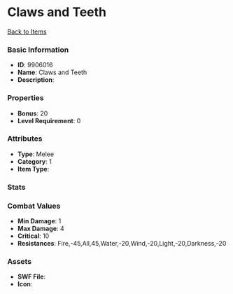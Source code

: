 # Claws and Teeth



[Back to Items](../items.md)

### Basic Information

- **ID**: 9906016
- **Name**: Claws and Teeth
- **Description**: 

### Properties

- **Bonus**: 20
- **Level Requirement**: 0

### Attributes

- **Type**: Melee
- **Category**: 1
- **Item Type**: 

### Stats


### Combat Values

- **Min Damage**: 1
- **Max Damage**: 4
- **Critical**: 10
- **Resistances**: Fire,-45,All,45,Water,-20,Wind,-20,Light,-20,Darkness,-20

### Assets

- **SWF File**: 
- **Icon**: 

